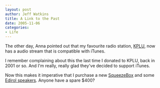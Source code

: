 ```yaml
--- 
layout: post
author: Jeff Watkins
title: A Link to the Past
date: 2005-11-06
categories: 
- Life
---
```


The other day, Anna pointed out that my favourite radio station, [KPLU](http://kplu.org), now has a audio stream that is compatible with iTunes.

I remember complaining about this the last time I donated to KPLU, back in 2001 or so. And I'm really, really glad they've decided to support iTunes.

Now this makes it imperative that I purchase a new [SqueezeBox](http://slimdevices.com/) and some [Edirol speakers](http://www.bhphotovideo.com/bnh/controller/home?O=productlist&A=details&Q=&sku=381548&is=REG&addedTroughType=search). Anyone have a spare $400?